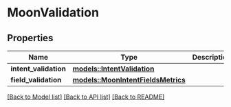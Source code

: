 # MoonValidation

## Properties

Name | Type | Description | Notes
------------ | ------------- | ------------- | -------------
**intent_validation** | [**models::IntentValidation**](IntentValidation.md) |  | 
**field_validation** | [**models::MoonIntentFieldsMetrics**](MoonIntentFieldsMetrics.md) |  | 

[[Back to Model list]](../README.md#documentation-for-models) [[Back to API list]](../README.md#documentation-for-api-endpoints) [[Back to README]](../README.md)


